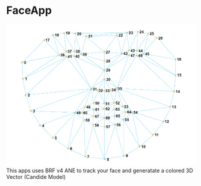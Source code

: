 # FaceApp
 ![alt text](https://raw.githubusercontent.com/radubirsan/FaceApp/master/brfv4_landmarks.jpg)
This apps uses BRF v4 ANE to track your face and generatate a colored 3D Vector (Candide Model)
